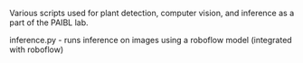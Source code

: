 Various scripts used for plant detection, computer vision, and inference as a part of the PAIBL lab.

inference.py - runs inference on images using a roboflow model (integrated with roboflow)
